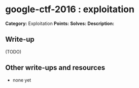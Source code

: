 # google-ctf-2016 : exploitation

**Category:** Exploitation
**Points:** 
**Solves:** 
**Description:**



## Write-up

(TODO)

## Other write-ups and resources

* none yet
